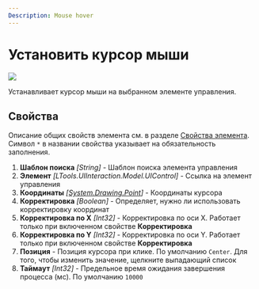 ```yaml
---
Description: Mouse hover
---
```


# Установить курсор мыши

![](<../../../resources/activities/basic/uiinteraction/mousehover-activity.png>)

Устанавливает курсор мыши на выбранном элементе управления.

## Свойства
Описание общих свойств элемента см. в разделе [Свойства элемента](https://docs.primo-rpa.ru/primo-rpa/primo-studio/process/elements#svoistva-elementa).\
Символ `*` в названии свойства указывает на обязательность заполнения.

1. **Шаблон поиска** *[String]* - Шаблон поиска элемента управления
1. **Элемент** *[LTools.UIInteraction.Model.UIControl]* - Ссылка на элемент управления
1. **Координаты** *[[System.Drawing.Point](https://learn.microsoft.com/ru-ru/dotnet/api/system.drawing.point?view=net-7.0)]* - Координаты курсора
1. **Корректировка** *[Boolean]* - Определяет, нужно ли использовать корректировку координат
1. **Корректировка по X** *[Int32]* - Корректировка по оси X. Работает только при включенном свойстве **Корректировка**
1. **Корректировка по Y** *[Int32]* - Корректировка по оси Y. Работает только при включенном свойстве **Корректировка**
1. **Позиция** - Позиция курсора при клике. По умолчанию `Center`. Для того, чтобы изменить значение, щелкните выпадающий список
1. **Таймаут** *[Int32]* - Предельное время ожидания завершения процесса (мс). По умолчанию `10000`
